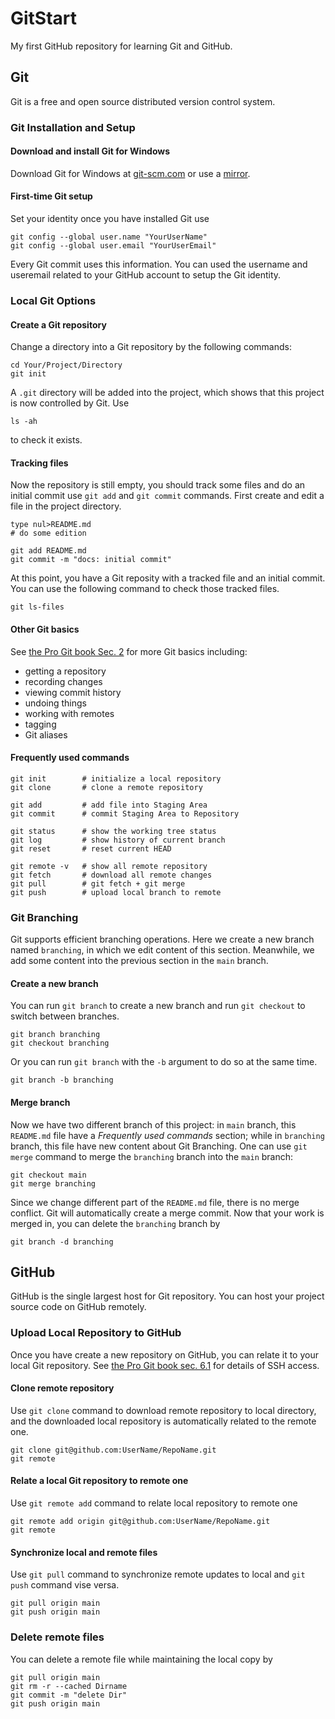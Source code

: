 # GitStart

My first GitHub repository for learning Git and GitHub.

## Git 

Git is a free and open source distributed version control system.

### Git Installation and Setup

#### Download and install Git for Windows

Download Git for Windows at [git-scm.com](https://git-scm.com/download/win) or use a [mirror](https://registry.npmmirror.com/binary.html?path=git-for-windows/). 

#### First-time Git setup

Set your identity once you have installed Git use
``` 
git config --global user.name "YourUserName"
git config --global user.email "YourUserEmail"
```
Every Git commit uses this information. You can used the username and useremail related to your GitHub account to setup the Git identity.

### Local Git Options

#### Create a Git repository

Change a directory into a Git repository by the following commands:
```
cd Your/Project/Directory 
git init
```
A `.git` directory will be added into the project, which shows that this project is now controlled by Git. Use 
```
ls -ah
```
to check it exists. 

#### Tracking files

Now the repository is still empty, you should track some files and do an initial commit use `git add` and `git commit` commands. First create and edit a file in the project directory.
```
type nul>README.md
# do some edition

git add README.md
git commit -m "docs: initial commit"
```

At this point, you have a Git reposity with a tracked file and an initial commit. You can use the following command to check those tracked files.
```
git ls-files
```

#### Other Git basics

See [the Pro Git book Sec. 2](https://git-scm.com/book/en/v2/Git-Basics-Getting-a-Git-Repository) for more Git basics including:

- getting a repository
- recording changes
- viewing commit history
- undoing things
- working with remotes
- tagging
- Git aliases

#### Frequently used commands

```
git init        # initialize a local repository
git clone       # clone a remote repository

git add         # add file into Staging Area
git commit      # commit Staging Area to Repository

git status      # show the working tree status
git log         # show history of current branch
git reset       # reset current HEAD

git remote -v   # show all remote repository
git fetch       # download all remote changes
git pull        # git fetch + git merge
git push        # upload local branch to remote
```

### Git Branching

Git supports efficient branching operations. Here we create a new branch named `branching`, in which we edit content of this section. Meanwhile, we add some content into the previous section in the `main` branch. 

#### Create a new branch 

You can run `git branch` to create a new branch and run `git checkout` to switch between branches.
```
git branch branching
git checkout branching
```
Or you can run `git branch` with the `-b` argument to do so at the same time.
```
git branch -b branching
```

#### Merge branch

Now we have two different branch of this project: in `main` branch, this `README.md` file have a *Frequently used commands* section; while in `branching` branch, this file have new content about Git Branching. One can use `git merge` command to merge the `branching` branch into the `main` branch:
```
git checkout main
git merge branching
```
Since we change different part of the `README.md` file, there is no merge conflict. Git will automatically create a merge commit. Now that your work is merged in, you can delete the `branching` branch by
```
git branch -d branching
``` 

## GitHub

GitHub is the single largest host for Git repository. You can host your project source code on GitHub remotely. 

### Upload Local Repository to GitHub

Once you have create a new repository on GitHub, you can relate it to your local Git repository. See [the Pro Git book sec. 6.1](https://git-scm.com/book/en/v2/GitHub-Account-Setup-and-Configuration) for details of SSH access. 

#### Clone remote repository

Use `git clone` command to download remote repository to local directory, and the downloaded local repository is automatically related to the remote one.
```
git clone git@github.com:UserName/RepoName.git
git remote
```

#### Relate a local Git repository to remote one

Use `git remote add` command to relate local repository to remote one
```
git remote add origin git@github.com:UserName/RepoName.git
git remote
```

#### Synchronize local and remote files

Use `git pull` command to synchronize remote updates to local and `git push` command vise versa.
```
git pull origin main
git push origin main
```

### Delete remote files

You can delete a remote file while maintaining the local copy by
```
git pull origin main
git rm -r --cached Dirname
git commit -m "delete Dir"
git push origin main
```
